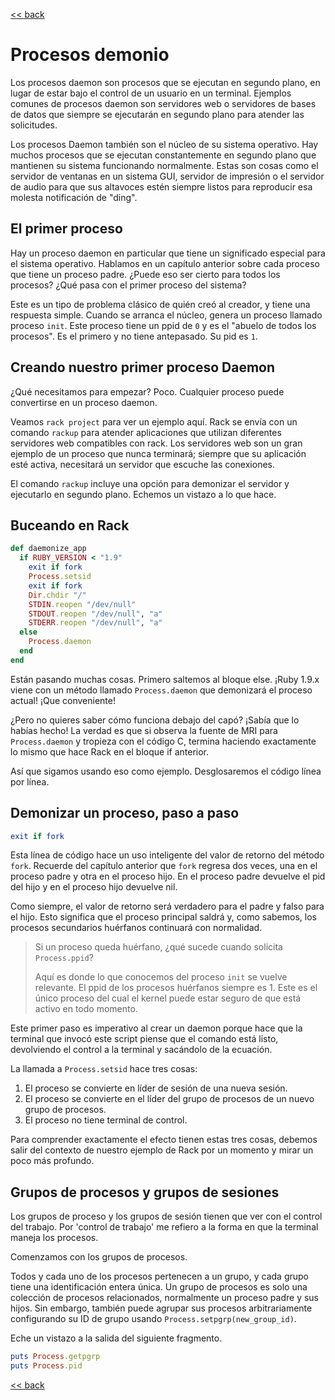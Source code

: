 [<< back](README.md)

# Procesos demonio

Los procesos daemon son procesos que se ejecutan en segundo plano, en lugar de estar bajo el control de un usuario en un terminal. Ejemplos comunes de procesos daemon son servidores web o servidores de bases de datos que siempre se ejecutarán en segundo plano para atender las solicitudes.

Los procesos Daemon también son el núcleo de su sistema operativo. Hay muchos procesos que se ejecutan constantemente en segundo plano que mantienen su sistema funcionando normalmente. Estas son cosas como el servidor de ventanas en un sistema GUI, servidor de impresión o el servidor de audio para que sus altavoces estén siempre listos para reproducir esa molesta notificación de "ding".

## El primer proceso

Hay un proceso daemon en particular que tiene un significado especial para el sistema operativo. Hablamos en un capítulo anterior sobre cada proceso que tiene un proceso padre. ¿Puede eso ser cierto para todos los procesos? ¿Qué pasa con el primer proceso del sistema?

Este es un tipo de problema clásico de quién creó al creador, y tiene una respuesta simple. Cuando se arranca el núcleo, genera un proceso llamado proceso `init`. Este proceso tiene un ppid de `0` y es el "abuelo de todos los procesos". Es el primero y no tiene antepasado. Su pid es `1`.

## Creando nuestro primer proceso Daemon

¿Qué necesitamos para empezar? Poco. Cualquier proceso puede convertirse en un proceso daemon.

Veamos `rack project` para ver un ejemplo aquí. Rack se envía con un comando `rackup` para atender aplicaciones que utilizan diferentes servidores web compatibles con rack. Los servidores web son un gran ejemplo de un proceso que nunca terminará; siempre que su aplicación esté activa, necesitará un servidor que escuche las conexiones.

El comando `rackup` incluye una opción para demonizar el servidor y ejecutarlo en segundo plano. Echemos un vistazo a lo que hace.

## Buceando en Rack

```ruby
def daemonize_app
  if RUBY_VERSION < "1.9"
    exit if fork
    Process.setsid
    exit if fork
    Dir.chdir "/"
    STDIN.reopen "/dev/null"
    STDOUT.reopen "/dev/null", "a"
    STDERR.reopen "/dev/null", "a"
  else
    Process.daemon
  end
end
```

Están pasando muchas cosas. Primero saltemos al bloque else. ¡Ruby 1.9.x viene con un método llamado `Process.daemon` que demonizará el proceso actual! ¡Que conveniente!

¿Pero no quieres saber cómo funciona debajo del capó? ¡Sabía que lo habías hecho! La verdad es que si observa la fuente de MRI para `Process.daemon` y tropieza con el código C, termina haciendo exactamente lo mismo que hace Rack en el bloque if anterior.

Así que sigamos usando eso como ejemplo. Desglosaremos el código línea por línea.

## Demonizar un proceso, paso a paso

```ruby
exit if fork
```

Esta línea de código hace un uso inteligente del valor de retorno del método `fork`. Recuerde del capítulo anterior que `fork` regresa dos veces, una en el proceso padre y otra en el proceso hijo. En el proceso padre devuelve el pid del hijo y en el proceso hijo devuelve nil.

Como siempre, el valor de retorno será verdadero para el padre y falso para el hijo. Esto significa que el proceso principal saldrá y, como sabemos, los procesos secundarios huérfanos continuará con normalidad.

> Si un proceso queda huérfano, ¿qué sucede cuando solicita `Process.ppid`?
>
> Aquí es donde lo que conocemos del proceso `init` se vuelve relevante. El ppid de los procesos huérfanos siempre es 1. Este es el único proceso del cual el kernel puede estar seguro de que está activo en todo momento.

Este primer paso es imperativo al crear un daemon porque hace que la terminal que invocó este script piense que el comando está listo, devolviendo el control a la terminal y sacándolo de la ecuación.

La llamada a `Process.setsid` hace tres cosas:
1. El proceso se convierte en líder de sesión de una nueva sesión.
2. El proceso se convierte en el líder del grupo de procesos de un nuevo grupo de procesos.
3. El proceso no tiene terminal de control.

Para comprender exactamente el efecto tienen estas tres cosas, debemos salir del contexto de nuestro ejemplo de Rack por un momento y mirar un poco más profundo.

## Grupos de procesos y grupos de sesiones

Los grupos de proceso y los grupos de sesión tienen que ver con el control del trabajo. Por 'control de trabajo' me refiero a la forma en que la terminal maneja los procesos.

Comenzamos con los grupos de procesos.

Todos y cada uno de los procesos pertenecen a un grupo, y cada grupo tiene una identificación entera única. Un grupo de procesos es solo una colección de procesos relacionados, normalmente un proceso padre y sus hijos. Sin embargo, también puede agrupar sus procesos arbitrariamente configurando su ID de grupo usando `Process.setpgrp(new_group_id)`.

Eche un vistazo a la salida del siguiente fragmento.

```ruby
puts Process.getpgrp
puts Process.pid
```

[<< back](README.md)

